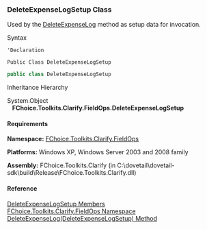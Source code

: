 ﻿### DeleteExpenseLogSetup Class

Used by the [DeleteExpenseLog](FChoice.Toolkits.Clarify~FChoice.Toolkits.Clarify.FieldOps.FieldOpsToolkit~DeleteExpenseLog(DeleteExpenseLogSetup).md) method as setup data for invocation.

Syntax

```vbnet
'Declaration

Public Class DeleteExpenseLogSetup 
```

```csharp
public class DeleteExpenseLogSetup
```

Inheritance Hierarchy

System.Object  
   **FChoice.Toolkits.Clarify.FieldOps.DeleteExpenseLogSetup**  

#### Requirements

**Namespace:** [FChoice.Toolkits.Clarify.FieldOps](FChoice.Toolkits.Clarify~FChoice.Toolkits.Clarify.FieldOps_namespace.md)

**Platforms:** Windows XP, Windows Server 2003 and 2008 family

**Assembly:** FChoice.Toolkits.Clarify (in C:\\dovetail\\dovetail-sdk\\build\\Release\\FChoice.Toolkits.Clarify.dll)

#### Reference

[DeleteExpenseLogSetup Members](FChoice.Toolkits.Clarify~FChoice.Toolkits.Clarify.FieldOps.DeleteExpenseLogSetup_members.md)  
[FChoice.Toolkits.Clarify.FieldOps Namespace](FChoice.Toolkits.Clarify~FChoice.Toolkits.Clarify.FieldOps_namespace.md)  
[DeleteExpenseLog(DeleteExpenseLogSetup) Method](FChoice.Toolkits.Clarify~FChoice.Toolkits.Clarify.FieldOps.FieldOpsToolkit~DeleteExpenseLog(DeleteExpenseLogSetup).md)